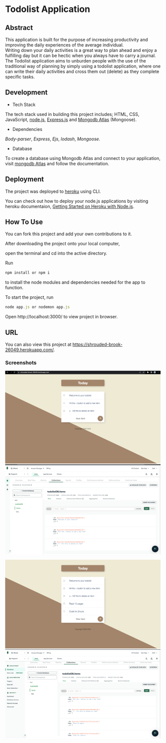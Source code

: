 # Todolist Application


## Abstract
This application is built for the purpose of increasing productivity and improving the daily experiences of the average individual.   
Writing down your daily activities is a great way to plan ahead and enjoy a fulfilling day but it can be hectic when you always have to carry a journal.
The Todolist application aims to unburden people with the use of the traditional way of planning by simply using a todolist application, where one can 
write their daily activities and cross them out (delete) as they complete specific tasks.


## Development

- Tech Stack

The tech stack used in building this project includes; 
HTML, CSS, JavaScript, [node.js](nodejs.com), [Express.js](expressjs.com) and [Mongodb Atlas](mongodb.com) (Mongoose).

- Dependencies

_Body-parser_,
_Express_,
_Ejs_,
_lodash_,
_Mongoose_.


- Database

To create a database using Mongodb Atlas and connect to your application, visit [mongodb Atlas](https://www.mongodb.com/basics/mongodb-atlas-tutorial)
and follow the documentation.

## Deployment

The project was deployed to [heroku](heroku.com) using CLI.

You can check out how to deploy your node.js applications by visiting heroku documentaion, [Getting Started on Heroku with Node.js](https://devcenter.heroku.com/articles/getting-started-with-nodejs).


## How To Use

You can fork this project and add your own contributions to it.

After downloading the project onto your local computer, 

open the terminal and cd into the active directory.

Run 
```javascript
npm install or npm i
```
to install the node modules and dependencies needed for the app to function.

To start the project, run
```javascript
node app.js or nodemon app.js
```
Open http://localhost:3000/ to view project in browser.


## URL
You can also view this project at https://shrouded-brook-26049.herokuapp.com/.


### Screenshots

<img src ="Screen Shot 1.png" width="500px">    <img src ="Screen Shot 2.png" width="500px">


<img src ="Screen Shot 3.png" width="500px">    <img src ="Screen Shot 4.png" width="500px">


